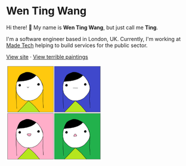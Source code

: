 # Wen Ting Wang

Hi there! 👋 My name is **Wen Ting Wang**, but just call me **Ting**.

I'm a software engineer based in London, UK. Currently, I'm working at [Made Tech](https://madetech.com) helping to build services for the public sector.

[View site](https://wentingwang.co.uk) · [View terrible paintings](https://wentingwang.co.uk/#paintings)

<img src="./i-am-tingker-bell.png" alt="4 panel comic. In the top left panel, Tingker Bell's face is at the forefront with a cute smile on a yellow background. In the top right panel, Tingker Bell's face is at the forefront with a straight mouth on a blue background. In the bottom left panel, Tingker Bell's face is at the forefront with a big smile on a pink background. In the bottom right panel, Tingker Bell's face is at the forefront with a shocked expression on a green background." width="256" height="256">

